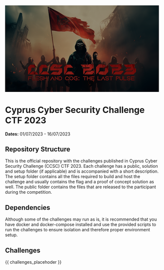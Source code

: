![CCSC CTF 2023](_assets/banner.png)

# Cyprus Cyber Security Challenge CTF 2023

**Dates:** 01/07/2023 - 16/07/2023

## Repository Structure
This is the official repository with the challenges published in Cyprus Cyber Security Challenge (CCSC) CTF 2023. Each challenge has a public, solution and setup folder (if applicable) and is accompanied with a short description. The setup folder contains all the files required to build and host the challenge and usually contains the flag and a proof of concept solution as well. The public folder contains the files that are released to the participant during the competition.

## Dependencies
Although some of the challenges may run as is, it is recommended that you have docker and docker-compose installed and use the provided scripts to run the challenges to ensure isolation and therefore proper environment setup.

## Challenges

{{ challenges_placehoder }}